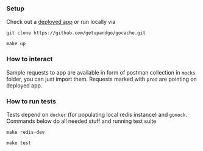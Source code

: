 ### Setup

Check out a [deployed app](http://34.65.220.116:8000/cache/top) or run locally via

`git clone https://github.com/getupandgo/gocache.git`

`make up`

### How to interact

Sample requests to app are available in form of postman collection in `mocks` folder, you can just import them. Requests marked with `prod` are pointing on deployed app.

### How to run tests

Tests depend on `docker` (for populating local redis instance) and `gomock`. Commands below do all needed stuff and running test suite

`make redis-dev`

`make test`
